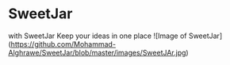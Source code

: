 # SweetJar
with SweetJar Keep your ideas in one place
![Image of SweetJar]
(https://github.com/Mohammad-Alghrawe/SweetJar/blob/master/images/SweetJAr.jpg)
